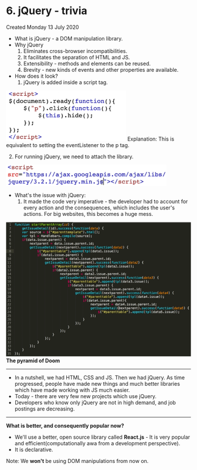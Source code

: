 # 6. jQuery - trivia
Created Monday 13 July 2020

- What is jQuery - a DOM manipulation library.
- Why jQuery
  1.  Eliminates cross-browser incompatibilities.
  2.  It facilitates the separation of HTML and JS.
  3.  Extensibility - methods and elements can be reused.
  4.  Brevity - new kinds of events and other properties are available.
- How does it look?
  1.  jQuery is added inside a script tag.

![](/assets/6_jQuery_-_trivia-image-1.png)
Explanation: This is equivalent to setting the eventListener to the p tag.

2. For running jQuery, we need to attach the library.

![](/assets/6_jQuery_-_trivia-image-2.png)

- What's the issue with jQuery:
  1.  It made the code very imperative - the developer had to account for every action and the consequences, which includes the user's actions. For big websites, this becomes a huge mess.

![](/assets/6_jQuery_-_trivia-image-3.png)
**The pyramid of Doom**

---

- In a nutshell, we had HTML, CSS and JS. Then we had jQuery. As time progressed, people have made new things and much better libraries which have made working with JS much easier.
- Today - there are very few new projects which use jQuery.
- Developers who know only jQuery are not in high demand, and job postings are decreasing.

---

**What is better, and consequently popular now?**

- We'll use a better, open source library called **React.js** - It is very popular and efficient(computationally awa from a development perspective).
- It is declarative.

Note: We **won't** be using DOM manipulations from now on.
